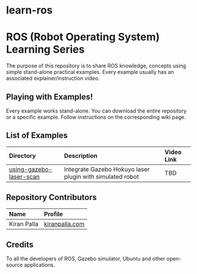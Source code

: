 # learn-ros

# ROS (Robot Operating System) Learning Series
The purpose of this repository is to share ROS knowledge, concepts using simple stand-alone practical examples. Every example usually has an associated explainer/instruction video.

## Playing with Examples!
Every example works stand-alone. You can download the entire repository or a specific example.
Follow instructions on the corresponding wiki page.

## List of Examples
Directory | Description | Video Link
:---------|:------------|:----------
[using-gazebo-laser-scan](https://bitbucket.org/kiranpalla/learn-ros/wiki/using-gazebo-laser-scan)|Integrate Gazebo Hokuyo laser plugin with simulated robot|TBD

## Repository Contributors
Name | Profile
:----|:-------
Kiran Palla|[kiranpalla.com](https://kiranpalla.com)

## Credits
To all the developers of ROS, Gazebo simulator, Ubuntu and other open-source applications.







